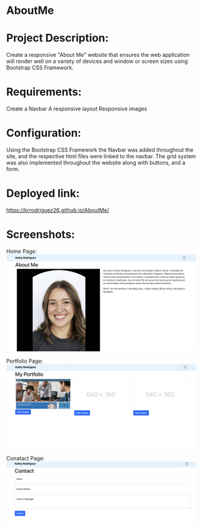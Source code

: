 # AboutMe

# Project Description: 
Create a responsive "About Me" website that ensures the web application will render well on a variety of devices and window or screen sizes using Bootstrap CSS Framework. 

# Requirements: 
Create a Navbar
A responsive layout
Responsive images

# Configuration:
Using the Bootstrap CSS Framework the Navbar was added throughout the site, and the respective html files were linked to the navbar. The grid system was also implemented throughout the website along with buttons, and a form.


# Deployed link:
https://krrodriguez26.github.io/AboutMe/


# Screenshots:
 
 Home Page:
 ![alt text](https://github.com/krrodriguez26/AboutMe/blob/main/images/home.png)

 Portfolio Page:
![alt text](https://github.com/krrodriguez26/AboutMe/blob/main/images/portfolio.png)

Conatact Page:
![alt text](https://github.com/krrodriguez26/AboutMe/blob/main/images/contact.png)